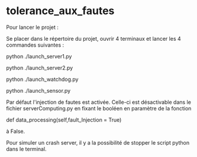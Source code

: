 # tolerance_aux_fautes

Pour lancer le projet :

Se placer dans le répertoire du projet, ouvrir 4 terminaux et lancer les 4 commandes suivantes :

python ./launch_server1.py

python ./launch_server2.py

python ./launch_watchdog.py

python ./launch_sensor.py

Par défaut l'injection de fautes est activée. Celle-ci est désactivable dans le fichier serverComputing.py en fixant le booléen en paramètre de la fonction 

def data_processing(self,fault_Injection = True)

à False.

Pour simuler un crash server, il y a la possibilité de stopper le script python dans le terminal.

